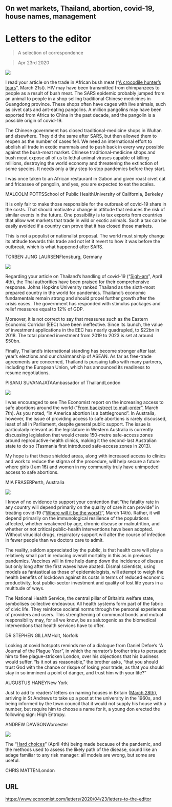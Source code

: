 ## On wet markets, Thailand, abortion, covid-19, house names, management

# Letters to the editor

> A selection of correspondence

> Apr 23rd 2020



![](./images/20200321_MAP001.jpg)

I read your article on the trade in African bush meat (“[A crocodile hunter’s tears](https://www.economist.com//middle-east-and-africa/2020/03/19/the-toils-and-spoils-of-congos-crocodile-killers)”, March 21st). HIV may have been transmitted from chimpanzees to people as a result of bush meat. The SARS epidemic probably jumped from an animal to people in a shop selling traditional Chinese medicines in Guangdong province. These shops often have cages with live animals, such as civet cats and ant-eating pangolins. A million pangolins may have been exported from Africa to China in the past decade, and the pangolin is a possible origin of covid-19.

The Chinese government has closed traditional-medicine shops in Wuhan and elsewhere. They did the same after SARS, but then allowed them to reopen as the number of cases fell. We need an international effort to abolish all trade in exotic mammals and to push back in every way possible against the bush-meat market. Chinese traditional-medicine shops and bush meat expose all of us to lethal animal viruses capable of killing millions, destroying the world economy and threatening the extinction of some species. It needs only a tiny step to stop pandemics before they start.

I was once taken to an African restaurant in Gabon and given roast civet cat and fricassee of pangolin, and yes, you are expected to eat the scales.

MALCOLM POTTSSchool of Public HealthUniversity of California, Berkeley

It is only fair to make those responsible for the outbreak of covid-19 share in the costs. That should motivate a change in attitude that reduces the risk of similar events in the future. One possibility is to tax exports from countries that allow wet markets that trade in wild or exotic animals. Such a tax can be easily avoided if a country can prove that it has closed those markets.

This is not a populist or nationalist proposal. The world must simply change its attitude towards this trade and not let it revert to how it was before the outbreak, which is what happened after SARS.

TORBEN JUNG LAURSENFlensburg, Germany



![](./images/20200404_ASP506_0.jpg)

Regarding your article on Thailand’s handling of covid-19 (“[Sigh-am](https://www.economist.com//asia/2020/04/02/thailands-economy-was-suffering-before-the-virus)”, April 4th), the Thai authorities have been praised for their comprehensive response. Johns Hopkins University ranked Thailand as the sixth-most prepared country in the world for pandemics. Thailand’s economic fundamentals remain strong and should propel further growth after the crisis eases. The government has responded with stimulus packages and relief measures equal to 12% of GDP.

Moreover, it is not correct to say that measures such as the Eastern Economic Corridor (EEC) have been ineffective. Since its launch, the value of investment applications in the EEC has nearly quadrupled, to $22bn in 2018. The total planned investment from 2019 to 2023 is set at around $50bn.

Finally, Thailand’s international standing has become stronger after last year’s elections and our chairmanship of ASEAN. As far as free-trade agreements are concerned, Thailand is pursuing talks with many partners, including the European Union, which has announced its readiness to resume negotiations.

PISANU SUVANAJATAAmbassador of ThailandLondon



![](./images/20200307_IRD001.jpg)

I was encouraged to see The Economist report on the increasing access to safe abortions around the world (“[From backstreet to mail-order](https://www.economist.com//international/2020/03/05/abortions-are-becoming-safer-and-easier-to-obtain-even-where-they-are-illegal)”, March 7th). As you noted, “in America abortion is a battleground”. In Australia, however, the issue of providing access to safe abortions is rarely discussed, least of all in Parliament, despite general public support. The issue is particularly relevant as the legislature in Western Australia is currently discussing legislation that would create 150-metre safe-access zones around reproductive-health clinics, making it the second-last Australian state to do so (Tasmania first introduced safe-access zones in 2013).

My hope is that these shielded areas, along with increased access to clinics and work to reduce the stigma of the procedure, will help secure a future where girls (I am 16) and women in my community truly have unimpeded access to safe abortions.

MIA FRASERPerth, Australia



![](./images/20200314_IRD003_0.jpg)

I know of no evidence to support your contention that “the fatality rate in any country will depend primarily on the quality of care it can provide” in treating covid-19 (“[Where will it be the worst?](https://www.economist.com//international/2020/03/12/fatality-rates-for-covid-19-could-vary-enormously)”, March 14th). Rather, it will depend primarily on the immunological resilience of the populations affected, whether weakened by age, chronic disease or malnutrition, and whether or not critical public-health interventions have been adopted. Without virucidal drugs, respiratory support will alter the course of infection in fewer people than we doctors care to admit.

The reality, seldom appreciated by the public, is that health care will play a relatively small part in reducing overall mortality in this as in previous pandemics. Vaccines will in time help damp down the incidence of disease but only long after the first waves have abated. Dismal scientists, using models as fantastical as those of epidemiologists, will attempt to weigh the health benefits of lockdown against its costs in terms of reduced economic productivity, lost public-sector investment and quality of lost life years in a multitude of ways.

The National Health Service, the central pillar of Britain’s welfare state, symbolises collective endeavour. All health systems form part of the fabric of civic life. They reinforce societal norms through the personal experiences of providers and users. This strengthening of communal bonds and mutual responsibility may, for all we know, be as salutogenic as the biomedical interventions that health services have to offer.

DR STEPHEN GILLAMHolt, Norfolk

Looking at covid hotspots reminds me of a dialogue from Daniel Defoe’s “A Journal of the Plague Year”, in which the narrator’s brother tries to persuade him to flee plague-stricken London, over his objections that his business would suffer. “Is it not as reasonable,” the brother asks, “that you should trust God with the chance or risque of losing your trade, as that you should stay in so imminent a point of danger, and trust him with your life?”

AUGUSTUS HANEYNew York

Just to add to readers’ letters on naming houses in Britain ([March 28th](https://www.economist.com//letters/2020/03/26/letters-to-the-editor)), arriving in St Andrews to take up a post at the university in the 1960s, and being informed by the town council that it would not supply his house with a number, but require him to choose a name for it, a young don erected the following sign: High Entropy.

ANDREW DAWSONWorcester



![](./images/20200404_FBD001.jpg)

The “[Hard choices](https://www.economist.com//briefing/2020/04/04/the-hard-choices-covid-policymakers-face)” (April 4th) being made because of the pandemic, and the methods used to assess the likely path of the disease, sound like an adage familiar to any risk manager: all models are wrong, but some are useful.

CHRIS MATTENLondon

## URL

https://www.economist.com/letters/2020/04/23/letters-to-the-editor
